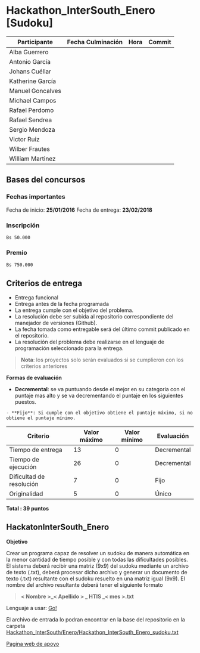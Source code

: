 
# Hackathon_InterSouth_Enero [Sudoku]

|   Participante          |Fecha Culminación      |Hora                 |Commit                   |
|-------------------------|-----------------------|---------------------|-------------------------|
|Alba Guerrero            |                       |                     |                         |
|Antonio García           |                       |                     |                         |
|Johans Cuéllar           |                       |                     |                         |
|Katherine García         |                       |                     |                         |
|Manuel Goncalves         |                       |                     |                         |
|Michael Campos           |                       |                     |                         |
|Rafael Perdomo           |                       |                     |                         |
|Rafael Sendrea           |                       |                     |                         |
|Sergio Mendoza           |                       |                     |                         |
|Victor Ruiz              |                       |                     |                         |
|Wilber Frautes           |                       |                     |                         |
|William Martinez         |                       |                     |                         |


## Bases del concursos

### Fechas importantes
  Fecha de inicio: **25/01/2016**
  Fecha de entrega: **23/02/2018**

### Inscripción
    Bs 50.000

### Premio
	Bs 750.000

## Criterios de entrega
  - Entrega funcional
  - Entrega antes de la fecha programada
  - La entrega cumple con el objetivo del problema.
  - La resolución debe ser subida al repositorio correspondiente del manejador de versiones (Github).
  - La fecha tomada como entregable será del último commit publicado en el repositorio.
  - La resolución del problema debe realizarse en el lenguaje de programación seleccionado para la entrega.

>**Nota**: los proyectos solo serán evaluados si se cumplieron con los criterios anteriores

**Formas de evaluación**

   - **Decremental**: se va puntuando desde el mejor en su categoria con el puntaje mas alto
    y se va decrementando el puntaje en los siguientes puestos.

    - **Fijo**: Si cumple con el objetivo obtiene el puntaje máximo, si no obtiene el puntaje mínimo.




|   Criterio              |Valor máximo                   |Valor mínimo                 |Evaluación                   |
|-------------------------|-------------------------------|-----------------------------|-----------------------------|
|Tiempo de entrega|13     |0                               |Decremental                  |
|Tiempo de ejecución|26   |0            |Decremental                  |
|Dificultad de resolución |7|0|Fijo|
|Originalidad |5|0|Único|



**Total : 39 puntos**

## HackatonInterSouth_Enero

**Objetivo**

Crear un programa capaz de resolver un sudoku de manera automática en la menor cantidad de tiempo posible y
con todas las dificultades posibles.  El sistema deberá recibir una matriz (9x9) del sudoku mediante un archivo de texto (.txt), deberá procesar
dicho archivo y generar un documento de texto (.txt) resultante con el sudoku resuelto en una matriz igual (9x9).   El nombre del archivo resultante deberá tener el siguiente formato

> **< Nombre >_< Apellido > _ HTIS _< mes >.txt**

Lenguaje a usar:  [Go!](https://golang.org/)

El archivo de entrada lo podran encontrar en la base del repositorio en la carpeta  [Hackathon_InterSouth/Enero/Hackathon_InterSouth_Enero_sudoku.txt](https://github.com/Manuel28G/Hackathon_InterSouth/blob/master/Enero/Hackatoon_InterSouth_Enero%5BSudoku%5D.txt)

[Pagina web de apoyo](http://www.sudoku-online.org/)
